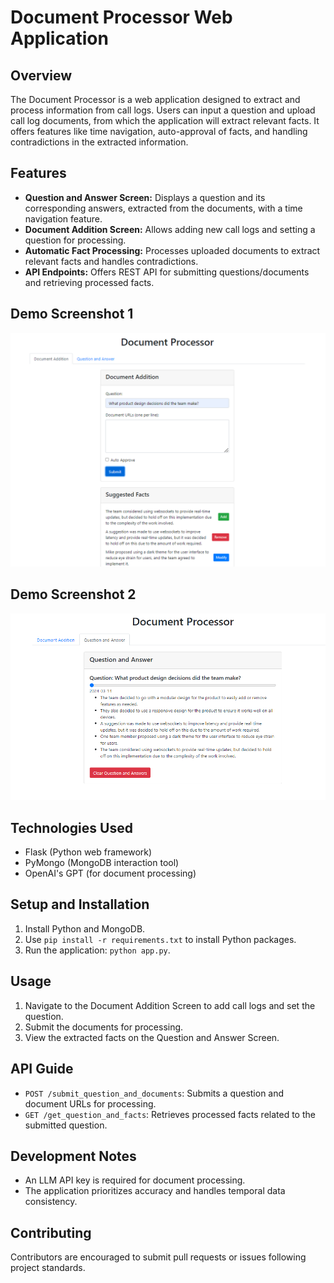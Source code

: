 # Document Processor Web Application

## Overview

The Document Processor is a web application designed to extract and process information from call logs. Users can input a question and upload call log documents, from which the application will extract relevant facts. It offers features like time navigation, auto-approval of facts, and handling contradictions in the extracted information.


## Features

- **Question and Answer Screen:** Displays a question and its corresponding answers, extracted from the documents, with a time navigation feature.
- **Document Addition Screen:** Allows adding new call logs and setting a question for processing.
- **Automatic Fact Processing:** Processes uploaded documents to extract relevant facts and handles contradictions.
- **API Endpoints:** Offers REST API for submitting questions/documents and retrieving processed facts.

## Demo Screenshot 1
![Demo Image](Image/Document%20Processor_1.png)

## Demo Screenshot 2
![Demo Image](Image/Document%20Processor_2.png)

## Technologies Used

- Flask (Python web framework)
- PyMongo (MongoDB interaction tool)
- OpenAI's GPT (for document processing)

## Setup and Installation

1. Install Python and MongoDB.
2. Use `pip install -r requirements.txt` to install Python packages.
3. Run the application: `python app.py`.

## Usage

1. Navigate to the Document Addition Screen to add call logs and set the question.
2. Submit the documents for processing.
3. View the extracted facts on the Question and Answer Screen.

## API Guide

- `POST /submit_question_and_documents`: Submits a question and document URLs for processing.
- `GET /get_question_and_facts`: Retrieves processed facts related to the submitted question.

## Development Notes

- An LLM API key is required for document processing.
- The application prioritizes accuracy and handles temporal data consistency.

## Contributing

Contributors are encouraged to submit pull requests or issues following project standards.
